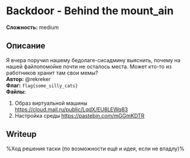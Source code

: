 # Backdoor - Behind the mount\_ain
**Сложность:** medium
## Описание
Я вчера поручил нашему бедолаге-сисадмину выяснить, почему на нашей файлопомойке почти не осталось места. Может кто-то из работников хранит там свои мемы?<br>
**Автор:** @rekreker<br>
**Флаг:** `flag{some_silly_cats}`<br>
**Файлы:**
1) Образ виртуальной машины https://cloud.mail.ru/public/LqdX/EU8LEWq83
2) Настройка среды https://pastebin.com/mGGmKDTR
## Writeup
%Ход решения таски (по возможности ещё и идея, если не впадлу)%
